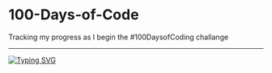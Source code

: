 # 100-Days-of-Code
<p>Tracking my progress as I begin the #100DaysofCoding challange</p>
<hr>
 
 [![Typing SVG](https://readme-typing-svg.herokuapp.com?color=%23AC0606&center=true&vCenter=true&multiline=true&width=1000&height=60&lines=The+whole+is+greater+than+the+sum+of+the+parts.;~Aristotle++++++)](https://git.io/typing-svg)
